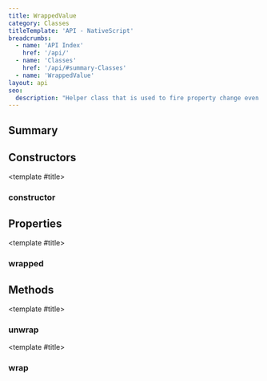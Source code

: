 ```yaml
---
title: WrappedValue
category: Classes
titleTemplate: 'API - NativeScript'
breadcrumbs:
  - name: 'API Index'
    href: '/api/'
  - name: 'Classes'
    href: '/api/#summary-Classes'
  - name: 'WrappedValue'
layout: api
seo:
  description: "Helper class that is used to fire property change even when real object is the same.\nBy default property change will not be fired for a same object.\nBy wrapping object into a WrappedValue instance `same object restriction` will be passed."
---
```


<!-- This page is auto generated, do not edit manually. -->
<!-- Run "yarn generate:api-docs" to regenerate -->

<script setup lang="ts">
  import { provide } from "vue";
  import API_DATA from "./WrappedValue.data.json";
  
  provide('API_DATA', API_DATA);
</script>

<APIRefHierarchy v-once />

<APIRefComment commentBase64="eyJibG9ja1RhZ3MiOltdLCJtb2RpZmllclRhZ3MiOnt9LCJzdW1tYXJ5IjpbeyJraW5kIjoidGV4dCIsInRleHQiOiJIZWxwZXIgY2xhc3MgdGhhdCBpcyB1c2VkIHRvIGZpcmUgcHJvcGVydHkgY2hhbmdlIGV2ZW4gd2hlbiByZWFsIG9iamVjdCBpcyB0aGUgc2FtZS5cbkJ5IGRlZmF1bHQgcHJvcGVydHkgY2hhbmdlIHdpbGwgbm90IGJlIGZpcmVkIGZvciBhIHNhbWUgb2JqZWN0LlxuQnkgd3JhcHBpbmcgb2JqZWN0IGludG8gYSBXcmFwcGVkVmFsdWUgaW5zdGFuY2UgIn0seyJraW5kIjoiY29kZSIsInRleHQiOiJgc2FtZSBvYmplY3QgcmVzdHJpY3Rpb25gIn0seyJraW5kIjoidGV4dCIsInRleHQiOiIgd2lsbCBiZSBwYXNzZWQuIn1dfQ==" v-once />

## <Heading ignore>Summary</Heading>

<APIRefSummary v-once />

## Constructors

<div class="">

<APIRef for="1551" v-once>

<template #title>

### constructor

</template>

</APIRef>

</div>

## Properties

<div class="">

<APIRef for="1554" v-once>

<template #title>

### wrapped

</template>

</APIRef>

</div>

## Methods

<div class="isStatic">

<APIRef for="1545" v-once>

<template #title>

### unwrap

</template>

</APIRef>

</div>

<div class="isStatic">

<APIRef for="1548" v-once>

<template #title>

### wrap

</template>

</APIRef>

</div>
